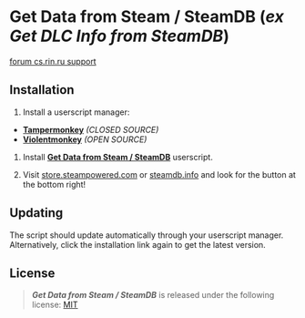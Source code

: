 # Get Data from Steam / SteamDB (_ex Get DLC Info from SteamDB_)

[forum cs.rin.ru support](https://cs.rin.ru/forum/viewtopic.php?f=29&t=71837)

## Installation

1. Install a userscript manager:

- **[Tampermonkey](https://tampermonkey.net)** _(CLOSED SOURCE)_
- **[Violentmonkey](https://violentmonkey.github.io)** _(OPEN SOURCE)_

1. Install **[Get Data from Steam / SteamDB](dist/sak32009-get-data-from-steam-steamdb.user.js?raw=true)** userscript.

2. Visit [store.steampowered.com](https://store.steampowered.com/app/218620) or [steamdb.info](https://steamdb.info/app/218620) and look for the button at the bottom right!

## Updating

The script should update automatically through your userscript manager. Alternatively, click the installation link again to get the latest version.

## License

> **_Get Data from Steam / SteamDB_** is released under the following license: [MIT](LICENSE)
